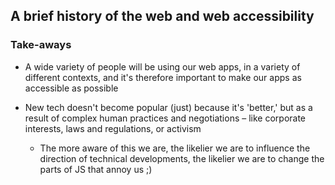 ## A brief history of the web and web accessibility

### Take-aways

- A wide variety of people will be using our web apps, in
  a variety of different contexts, and it's therefore
  important to make our apps as accessible as possible

- New tech doesn't become popular (just) because it's
  'better,' but as a result of complex human practices and
  negotiations – like corporate interests, laws and
  regulations, or activism

  - The more aware of this we are, the likelier we are to
    influence the direction of technical developments, the
    likelier we are to change the parts of JS that annoy
    us ;)

